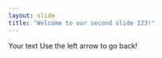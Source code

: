 ```yaml
---
layout: slide
title: "Welcome to our second slide 123!"
---
```

Your text
Use the left arrow to go back!
